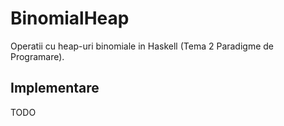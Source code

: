 # BinomialHeap

Operatii cu heap-uri binomiale in Haskell (Tema 2 Paradigme de Programare).

## Implementare

TODO
